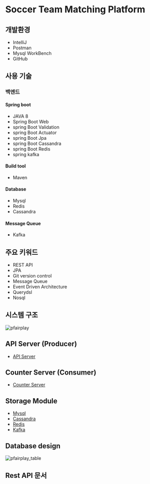 # Soccer Team Matching Platform

## 개발환경
* IntelliJ
* Postman
* Mysql WorkBench
* GitHub

## 사용 기술
### 백엔드
#### Spring boot
* JAVA 8
* Spring Boot Web
* spring Boot Validation
* spring Boot Actuator
* spring Boot Jpa
* spring Boot Cassandra
* spring Boot Redis
* spring kafka

#### Build tool
* Maven

#### Database
* Mysql
* Redis
* Cassandra

#### Message Queue
* Kafka

## 주요 키워드
* REST API
* JPA
* Git version control
* Message Queue
* Event Driven Architecture
* Querydsl
* Nosql

## 시스템 구조
![pfairplay](https://user-images.githubusercontent.com/59459120/131518287-9fc1ae58-a688-4814-b465-13489db3e7e4.png)

##  API Server (Producer)
* [API Server](https://github.com/dgryoo/pfairplayService/tree/main/app/api-server)

##  Counter Server (Consumer)
* [Counter Server](https://github.com/dgryoo/pfairplayService/tree/main/app/counter-server)

##  Storage Module
* [Mysql](https://github.com/dgryoo/pfairplayService/tree/main/storage/mysql)
* [Cassandra](https://github.com/dgryoo/pfairplayService/tree/main/storage/cassandra)
* [Redis](https://github.com/dgryoo/pfairplayService/tree/main/storage/redis)
* [Kafka](https://github.com/dgryoo/pfairplayService/tree/main/storage/kafka)

## Database design
![pfairplay_table](https://user-images.githubusercontent.com/59459120/131504636-0e86a080-8933-4915-b902-b342d1c3fe99.png)

## Rest API 문서

